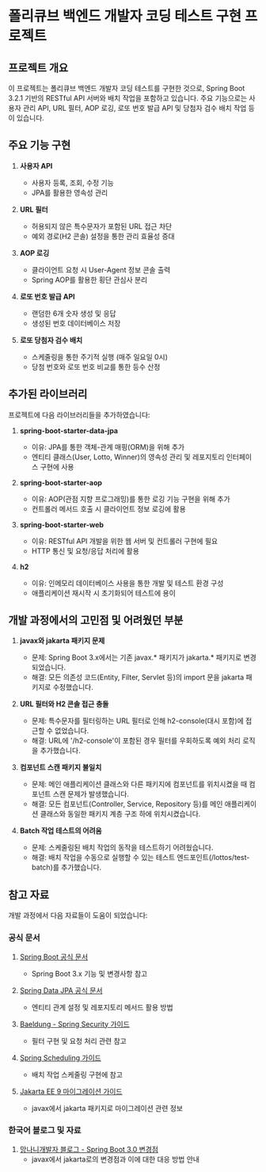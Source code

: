 # 폴리큐브 백엔드 개발자 코딩 테스트 구현 프로젝트

## 프로젝트 개요

이 프로젝트는 폴리큐브 백엔드 개발자 코딩 테스트를 구현한 것으로, Spring Boot 3.2.1 기반의 RESTful API 서버와 배치 작업을 포함하고 있습니다. 주요 기능으로는 사용자 관리 API, URL 필터, AOP 로깅, 로또 번호 발급 API 및 당첨자 검수 배치 작업 등이 있습니다.

## 주요 기능 구현

1. **사용자 API**
   - 사용자 등록, 조회, 수정 기능
   - JPA를 활용한 영속성 관리

2. **URL 필터**
   - 허용되지 않은 특수문자가 포함된 URL 접근 차단
   - 예외 경로(H2 콘솔) 설정을 통한 관리 효율성 증대

3. **AOP 로깅**
   - 클라이언트 요청 시 User-Agent 정보 콘솔 출력
   - Spring AOP를 활용한 횡단 관심사 분리

4. **로또 번호 발급 API**
   - 랜덤한 6개 숫자 생성 및 응답
   - 생성된 번호 데이터베이스 저장

5. **로또 당첨자 검수 배치**
   - 스케줄링을 통한 주기적 실행 (매주 일요일 0시)
   - 당첨 번호와 로또 번호 비교를 통한 등수 산정

## 추가된 라이브러리

프로젝트에 다음 라이브러리들을 추가하였습니다:

1. **spring-boot-starter-data-jpa**
   - 이유: JPA를 통한 객체-관계 매핑(ORM)을 위해 추가
   - 엔티티 클래스(User, Lotto, Winner)의 영속성 관리 및 레포지토리 인터페이스 구현에 사용

2. **spring-boot-starter-aop**
   - 이유: AOP(관점 지향 프로그래밍)를 통한 로깅 기능 구현을 위해 추가
   - 컨트롤러 메서드 호출 시 클라이언트 정보 로깅에 활용

3. **spring-boot-starter-web**
   - 이유: RESTful API 개발을 위한 웹 서버 및 컨트롤러 구현에 필요
   - HTTP 통신 및 요청/응답 처리에 활용

4. **h2**
   - 이유: 인메모리 데이터베이스 사용을 통한 개발 및 테스트 환경 구성
   - 애플리케이션 재시작 시 초기화되어 테스트에 용이

## 개발 과정에서의 고민점 및 어려웠던 부분

1. **javax와 jakarta 패키지 문제**
   - 문제: Spring Boot 3.x에서는 기존 javax.* 패키지가 jakarta.* 패키지로 변경되었습니다.
   - 해결: 모든 의존성 코드(Entity, Filter, Servlet 등)의 import 문을 jakarta 패키지로 수정했습니다.

2. **URL 필터와 H2 콘솔 접근 충돌**
   - 문제: 특수문자를 필터링하는 URL 필터로 인해 h2-console(대시 포함)에 접근할 수 없었습니다.
   - 해결: URL에 '/h2-console'이 포함된 경우 필터를 우회하도록 예외 처리 로직을 추가했습니다.

3. **컴포넌트 스캔 패키지 불일치**
   - 문제: 메인 애플리케이션 클래스와 다른 패키지에 컴포넌트를 위치시켰을 때 컴포넌트 스캔 문제가 발생했습니다.
   - 해결: 모든 컴포넌트(Controller, Service, Repository 등)를 메인 애플리케이션 클래스와 동일한 패키지 계층 구조 하에 위치시켰습니다.

4. **Batch 작업 테스트의 어려움**
   - 문제: 스케줄링된 배치 작업의 동작을 테스트하기 어려웠습니다.
   - 해결: 배치 작업을 수동으로 실행할 수 있는 테스트 엔드포인트(/lottos/test-batch)를 추가했습니다.

## 참고 자료

개발 과정에서 다음 자료들이 도움이 되었습니다:

### 공식 문서

1. [Spring Boot 공식 문서](https://docs.spring.io/spring-boot/docs/current/reference/html/)
   - Spring Boot 3.x 기능 및 변경사항 참고

2. [Spring Data JPA 공식 문서](https://docs.spring.io/spring-data/jpa/docs/current/reference/html/)
   - 엔티티 관계 설정 및 레포지토리 메서드 활용 방법

3. [Baeldung - Spring Security 가이드](https://www.baeldung.com/spring-security)
   - 필터 구현 및 요청 처리 관련 참고

4. [Spring Scheduling 가이드](https://www.baeldung.com/spring-scheduled-tasks)
   - 배치 작업 스케줄링 구현에 참고

5. [Jakarta EE 9 마이그레이션 가이드](https://jakarta.ee/specifications/platform/9/jakarta-platform-spec-9.html)
   - javax에서 jakarta 패키지로 마이그레이션 관련 정보

### 한국어 블로그 및 자료

1. [망나니개발자 블로그 - Spring Boot 3.0 변경점](https://mangkyu.tistory.com/290)
   - javax에서 jakarta로의 변경점과 이에 대한 대응 방법 안내
